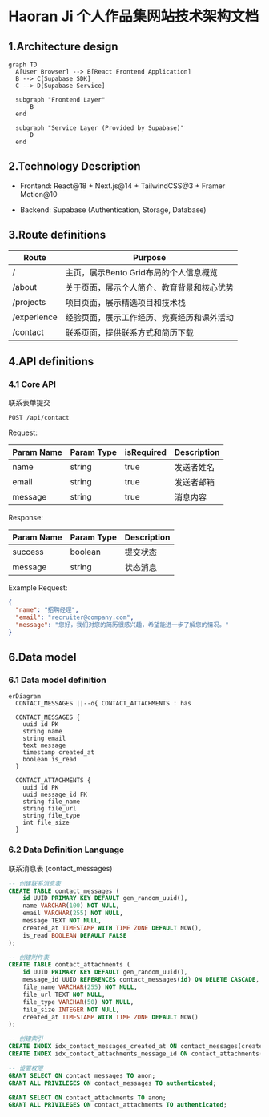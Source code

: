 # Haoran Ji 个人作品集网站技术架构文档

## 1.Architecture design

```mermaid
graph TD
  A[User Browser] --> B[React Frontend Application]
  B --> C[Supabase SDK]
  C --> D[Supabase Service]

  subgraph "Frontend Layer"
      B
  end

  subgraph "Service Layer (Provided by Supabase)"
      D
  end
```

## 2.Technology Description

* Frontend: React\@18 + Next.js\@14 + TailwindCSS\@3 + Framer Motion\@10

* Backend: Supabase (Authentication, Storage, Database)

## 3.Route definitions

| Route       | Purpose                  |
| ----------- | ------------------------ |
| /           | 主页，展示Bento Grid布局的个人信息概览 |
| /about      | 关于页面，展示个人简介、教育背景和核心优势    |
| /projects   | 项目页面，展示精选项目和技术栈          |
| /experience | 经验页面，展示工作经历、竞赛经历和课外活动    |
| /contact    | 联系页面，提供联系方式和简历下载         |

## 4.API definitions

### 4.1 Core API

联系表单提交

```
POST /api/contact
```

Request:

| Param Name | Param Type | isRequired | Description |
| ---------- | ---------- | ---------- | ----------- |
| name       | string     | true       | 发送者姓名       |
| email      | string     | true       | 发送者邮箱       |
| message    | string     | true       | 消息内容        |

Response:

| Param Name | Param Type | Description |
| ---------- | ---------- | ----------- |
| success    | boolean    | 提交状态        |
| message    | string     | 状态消息        |

Example Request:

```json
{
  "name": "招聘经理",
  "email": "recruiter@company.com",
  "message": "您好，我们对您的简历很感兴趣，希望能进一步了解您的情况。"
}
```

## 6.Data model

### 6.1 Data model definition

```mermaid
erDiagram
  CONTACT_MESSAGES ||--o{ CONTACT_ATTACHMENTS : has

  CONTACT_MESSAGES {
    uuid id PK
    string name
    string email
    text message
    timestamp created_at
    boolean is_read
  }
  
  CONTACT_ATTACHMENTS {
    uuid id PK
    uuid message_id FK
    string file_name
    string file_url
    string file_type
    int file_size
  }
```

### 6.2 Data Definition Language

联系消息表 (contact\_messages)

```sql
-- 创建联系消息表
CREATE TABLE contact_messages (
    id UUID PRIMARY KEY DEFAULT gen_random_uuid(),
    name VARCHAR(100) NOT NULL,
    email VARCHAR(255) NOT NULL,
    message TEXT NOT NULL,
    created_at TIMESTAMP WITH TIME ZONE DEFAULT NOW(),
    is_read BOOLEAN DEFAULT FALSE
);

-- 创建附件表
CREATE TABLE contact_attachments (
    id UUID PRIMARY KEY DEFAULT gen_random_uuid(),
    message_id UUID REFERENCES contact_messages(id) ON DELETE CASCADE,
    file_name VARCHAR(255) NOT NULL,
    file_url TEXT NOT NULL,
    file_type VARCHAR(50) NOT NULL,
    file_size INTEGER NOT NULL,
    created_at TIMESTAMP WITH TIME ZONE DEFAULT NOW()
);

-- 创建索引
CREATE INDEX idx_contact_messages_created_at ON contact_messages(created_at DESC);
CREATE INDEX idx_contact_attachments_message_id ON contact_attachments(message_id);

-- 设置权限
GRANT SELECT ON contact_messages TO anon;
GRANT ALL PRIVILEGES ON contact_messages TO authenticated;

GRANT SELECT ON contact_attachments TO anon;
GRANT ALL PRIVILEGES ON contact_attachments TO authenticated;
```

